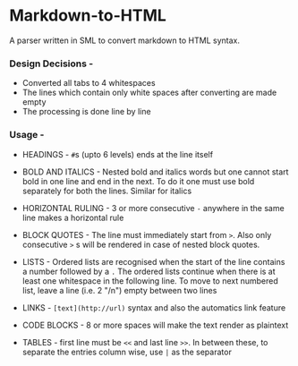 # Markdown-to-HTML
A parser written in SML to convert markdown to HTML syntax.


### Design Decisions -
- Converted all tabs to 4 whitespaces
- The lines which contain only white spaces after converting are made empty
- The processing is done line by line

### Usage -

- HEADINGS - `#`s (upto 6 levels) ends at the line itself

- BOLD AND ITALICS - Nested bold and italics words but one cannot start bold in one line and end in the next. To do it one must use bold separately for both the lines. Similar for italics

- HORIZONTAL RULING - 3 or more consecutive `-` anywhere in the same line makes a horizontal rule

- BLOCK QUOTES - The line must immediately start from `>`. Also only consecutive `>` s will be rendered in case of nested block quotes.

- LISTS - Ordered lists are recognised when the start of the line contains a number followed by a `.` The ordered lists continue when there is at least one whitespace in the following line. To move to next numbered list, leave a line (i.e. 2 "/n") empty between two lines

- LINKS - `[text](http://url)` syntax and also the automatics link feature

- CODE BLOCKS - 8 or more spaces will make the text render as plaintext

- TABLES - first line must be `<<` and last line `>>`. In between these, to separate the entries column wise, use `|` as the separator
